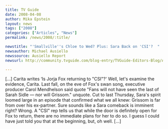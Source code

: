 ```yaml
---
title: TV Guide
date: 2008-04-08
author: Mika Epstein
layout: news
tags: ["2008"]
categories: ["Articles", "News"]
permalink: /news/2008/:title/

newstitle: "'Smallville''s Chloe to Wed? Plus: Sara Back on 'CSI'?  "
newsauthor: Michael Ausiello  
newssource: Ausiello Report  
newsurl: http://community.tvguide.com/blog-entry/TVGuide-Editors-Blog/Ausiello-Report/Ar-Vodcast-Spoilers/800037042  

---
```


[...] Carita writes &#8216;Is Jorja Fox returning to "CSI"?' Well, let's examine the evidence, Carita. Last fall, on the eve of Fox's swan song, executive producer Carol Mendhelson said quote "Fans will not have seen the last of Sarah Sidle &#8212; nor will Grissom." unquote. Cut to last Thursday, Sara's spirit loomed large in an episode that confirmed what we all knew: Grissom is far from over his ex-partner. Sure sounds like a Sara comeback is imminent right? Wrong. A "CSI" rep tells us that while the door is definitely open for Fox to return, there are no immediate plans for her to do so. I guess I could have just told you that at the beginning, but, oh well. [...]

